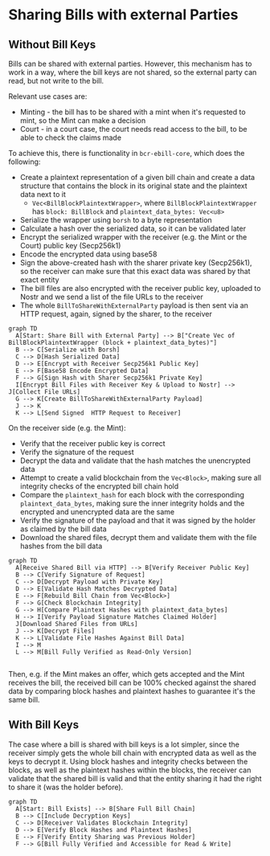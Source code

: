 # Sharing Bills with external Parties

## Without Bill Keys

Bills can be shared with external parties. However, this mechanism has to work
in a way, where the bill keys are not shared, so the external party can read, but
not write to the bill.

Relevant use cases are:

* Minting - the bill has to be shared with a mint when it's requested to mint, so the Mint can make a decision
* Court - in a court case, the court needs read access to the bill, to be able to check the claims made

To achieve this, there is functionality in `bcr-ebill-core`, which does the following:

* Create a plaintext representation of a given bill chain and create a data structure that contains the block in its original state and the plaintext data next to it
    * `Vec<BillBlockPlaintextWrapper>`, where `BillBlockPlaintextWrapper` has `block: BillBlock` and `plaintext_data_bytes: Vec<u8>`
* Serialize the wrapper using `borsh` to a byte representation
* Calculate a hash over the serialized data, so it can be validated later
* Encrypt the serialized wrapper with the receiver (e.g. the Mint or the Court) public key (Secp256k1)
* Encode the encrypted data using base58
* Sign the above-created hash with the sharer private key (Secp256k1), so the receiver can make sure that this exact data was shared by that exact entity
* The bill files are also encrypted with the receiver public key, uploaded to Nostr and we send a list of the file URLs to the receiver
* The whole `BillToShareWithExternalParty` payload is then sent via an HTTP request, again, signed by the sharer, to the receiver

```mermaid
graph TD
  A[Start: Share Bill with External Party] --> B["Create Vec of BillBlockPlaintextWrapper (block + plaintext_data_bytes)"]
  B --> C[Serialize with Borsh]
  C --> D[Hash Serialized Data]
  D --> E[Encrypt with Receiver Secp256k1 Public Key]
  E --> F[Base58 Encode Encrypted Data]
  F --> G[Sign Hash with Sharer Secp256k1 Private Key]
  I[Encrypt Bill Files with Receiver Key & Upload to Nostr] --> J[Collect File URLs]
  G --> K[Create BillToShareWithExternalParty Payload]
  J --> K
  K --> L[Send Signed  HTTP Request to Receiver]
```


On the receiver side (e.g. the Mint):

* Verify that the receiver public key is correct
* Verify the signature of the request
* Decrypt the data and validate that the hash matches the unencrypted data
* Attempt to create a valid blockchain from the `Vec<Block>`, making sure all integrity checks of the encrypted bill chain hold
* Compare the `plaintext_hash` for each block with the corresponding `plaintext_data_bytes`, making sure the inner integrity holds and the encrypted and unencrypted data are the same
* Verify the signature of the payload and that it was signed by the holder as claimed by the bill data
* Download the shared files, decrypt them and validate them with the file hashes from the bill data

```mermaid
graph TD
  A[Receive Shared Bill via HTTP] --> B[Verify Receiver Public Key]
  B --> C[Verify Signature of Request]
  C --> D[Decrypt Payload with Private Key]
  D --> E[Validate Hash Matches Decrypted Data]
  E --> F[Rebuild Bill Chain from Vec<Block>]
  F --> G[Check Blockchain Integrity]
  G --> H[Compare Plaintext Hashes with plaintext_data_bytes]
  H --> I[Verify Payload Signature Matches Claimed Holder]
  J[Download Shared Files from URLs]
  J --> K[Decrypt Files]
  K --> L[Validate File Hashes Against Bill Data]
  I --> M
  L --> M[Bill Fully Verified as Read-Only Version]
  
```

Then, e.g. if the Mint makes an offer, which gets accepted and the Mint receives the bill, the received bill can be 100% checked against the shared data by comparing block hashes and plaintext hashes to 
guarantee it's the same bill.

## With Bill Keys

The case where a bill is shared with bill keys is a lot simpler, since the receiver simply gets the whole bill chain with
encrypted data as well as the keys to decrypt it.
Using block hashes and integrity checks between the blocks, as well as the plaintext hashes within the blocks, the receiver can validate
that the shared bill is valid and that the entity sharing it had the right to share it (was the holder before).

```mermaid
graph TD
  A[Start: Bill Exists] --> B[Share Full Bill Chain]
  B --> C[Include Decryption Keys]
  C --> D[Receiver Validates Blockchain Integrity]
  D --> E[Verify Block Hashes and Plaintext Hashes]
  E --> F[Verify Entity Sharing was Previous Holder]
  F --> G[Bill Fully Verified and Accessible for Read & Write]
```

